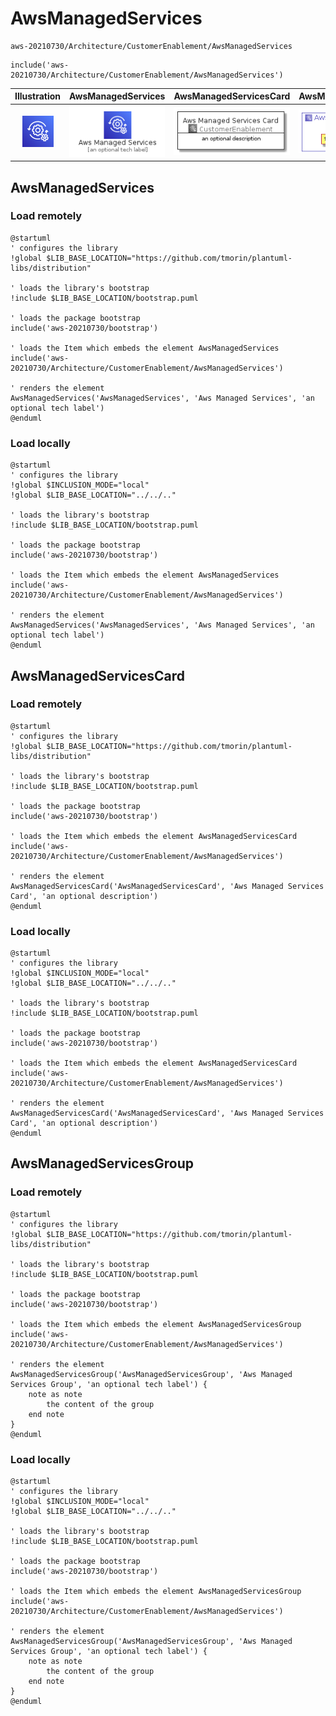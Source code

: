 # AwsManagedServices


```text
aws-20210730/Architecture/CustomerEnablement/AwsManagedServices
```

```text
include('aws-20210730/Architecture/CustomerEnablement/AwsManagedServices')
```



| Illustration | AwsManagedServices | AwsManagedServicesCard | AwsManagedServicesGroup |
| :---: | :---: | :---: | :---: |
| ![illustration for Illustration](../../../aws-20210730/Architecture/CustomerEnablement/AwsManagedServices.png) | ![illustration for AwsManagedServices](../../../aws-20210730/Architecture/CustomerEnablement/AwsManagedServices.Local.png) | ![illustration for AwsManagedServicesCard](../../../aws-20210730/Architecture/CustomerEnablement/AwsManagedServicesCard.Local.png) | ![illustration for AwsManagedServicesGroup](../../../aws-20210730/Architecture/CustomerEnablement/AwsManagedServicesGroup.Local.png) |




## AwsManagedServices

### Load remotely
```plantuml
@startuml
' configures the library
!global $LIB_BASE_LOCATION="https://github.com/tmorin/plantuml-libs/distribution"

' loads the library's bootstrap
!include $LIB_BASE_LOCATION/bootstrap.puml

' loads the package bootstrap
include('aws-20210730/bootstrap')

' loads the Item which embeds the element AwsManagedServices
include('aws-20210730/Architecture/CustomerEnablement/AwsManagedServices')

' renders the element
AwsManagedServices('AwsManagedServices', 'Aws Managed Services', 'an optional tech label')
@enduml
```

### Load locally
```plantuml
@startuml
' configures the library
!global $INCLUSION_MODE="local"
!global $LIB_BASE_LOCATION="../../.."

' loads the library's bootstrap
!include $LIB_BASE_LOCATION/bootstrap.puml

' loads the package bootstrap
include('aws-20210730/bootstrap')

' loads the Item which embeds the element AwsManagedServices
include('aws-20210730/Architecture/CustomerEnablement/AwsManagedServices')

' renders the element
AwsManagedServices('AwsManagedServices', 'Aws Managed Services', 'an optional tech label')
@enduml
```

## AwsManagedServicesCard

### Load remotely
```plantuml
@startuml
' configures the library
!global $LIB_BASE_LOCATION="https://github.com/tmorin/plantuml-libs/distribution"

' loads the library's bootstrap
!include $LIB_BASE_LOCATION/bootstrap.puml

' loads the package bootstrap
include('aws-20210730/bootstrap')

' loads the Item which embeds the element AwsManagedServicesCard
include('aws-20210730/Architecture/CustomerEnablement/AwsManagedServices')

' renders the element
AwsManagedServicesCard('AwsManagedServicesCard', 'Aws Managed Services Card', 'an optional description')
@enduml
```

### Load locally
```plantuml
@startuml
' configures the library
!global $INCLUSION_MODE="local"
!global $LIB_BASE_LOCATION="../../.."

' loads the library's bootstrap
!include $LIB_BASE_LOCATION/bootstrap.puml

' loads the package bootstrap
include('aws-20210730/bootstrap')

' loads the Item which embeds the element AwsManagedServicesCard
include('aws-20210730/Architecture/CustomerEnablement/AwsManagedServices')

' renders the element
AwsManagedServicesCard('AwsManagedServicesCard', 'Aws Managed Services Card', 'an optional description')
@enduml
```

## AwsManagedServicesGroup

### Load remotely
```plantuml
@startuml
' configures the library
!global $LIB_BASE_LOCATION="https://github.com/tmorin/plantuml-libs/distribution"

' loads the library's bootstrap
!include $LIB_BASE_LOCATION/bootstrap.puml

' loads the package bootstrap
include('aws-20210730/bootstrap')

' loads the Item which embeds the element AwsManagedServicesGroup
include('aws-20210730/Architecture/CustomerEnablement/AwsManagedServices')

' renders the element
AwsManagedServicesGroup('AwsManagedServicesGroup', 'Aws Managed Services Group', 'an optional tech label') {
    note as note
        the content of the group
    end note
}
@enduml
```

### Load locally
```plantuml
@startuml
' configures the library
!global $INCLUSION_MODE="local"
!global $LIB_BASE_LOCATION="../../.."

' loads the library's bootstrap
!include $LIB_BASE_LOCATION/bootstrap.puml

' loads the package bootstrap
include('aws-20210730/bootstrap')

' loads the Item which embeds the element AwsManagedServicesGroup
include('aws-20210730/Architecture/CustomerEnablement/AwsManagedServices')

' renders the element
AwsManagedServicesGroup('AwsManagedServicesGroup', 'Aws Managed Services Group', 'an optional tech label') {
    note as note
        the content of the group
    end note
}
@enduml
```

